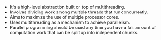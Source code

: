 - It's a high-level abstraction built on top of multithreading.
- Involves dividing work among multiple threads that run concurrently.
- Aims to maximize the use of multiple processor cores.
- Uses multithreading as a mechanism to achieve parallelism.
- Parallel programming should be used any time you have a fair amount of computation work that can be split up into independent chunks.
